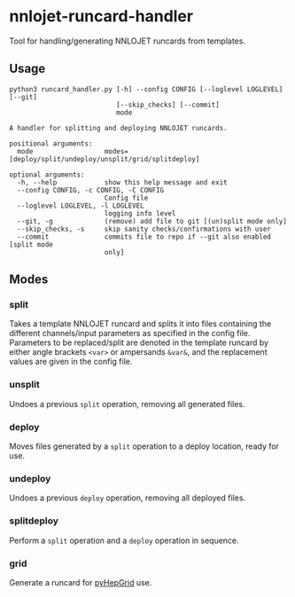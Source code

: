 # nnlojet-runcard-handler
Tool for handling/generating NNLOJET runcards from templates.

## Usage
```
python3 runcard_handler.py [-h] --config CONFIG [--loglevel LOGLEVEL] [--git]
                           [--skip_checks] [--commit]
                           mode

A handler for splitting and deploying NNLOJET runcards.

positional arguments:
  mode                  modes=[deploy/split/undeploy/unsplit/grid/splitdeploy]

optional arguments:
  -h, --help            show this help message and exit
  --config CONFIG, -c CONFIG, -C CONFIG
                        Config file
  --loglevel LOGLEVEL, -l LOGLEVEL
                        logging info level
  --git, -g             (remove) add file to git [(un)split mode only]
  --skip_checks, -s     skip sanity checks/confirmations with user
  --commit              commits file to repo if --git also enabled [split mode
                        only]
```

## Modes

### split
Takes a template NNLOJET runcard and splits it into files containing the different channels/input 
parameters as specified in the config file. Parameters to be replaced/split are denoted in the 
template runcard by either angle brackets `<var>` or ampersands `&var&`, and the replacement values 
are given in the config file.
### unsplit
Undoes a previous `split` operation, removing all generated files.
### deploy
Moves files generated by a `split` operation to a deploy location, ready for use.
### undeploy
Undoes a previous `deploy` operation, removing all deployed files.
### splitdeploy
Perform a `split` operation and a `deploy` operation in sequence.
### grid
Generate a runcard for [pyHepGrid](https://github.com/scarlehoff/pyHepGrid "pyHepGrid") use.
